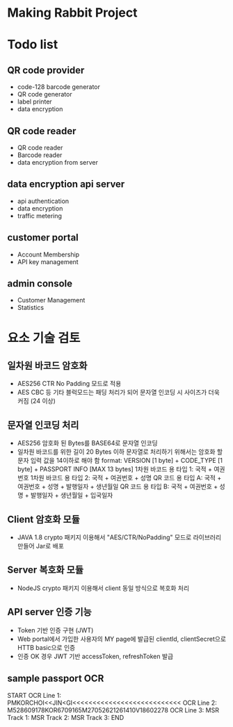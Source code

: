 # Making Rabbit Project

# Todo list

## QR code provider

- code-128 barcode generator
- QR code generator
- label printer
- data encryption

## QR code reader

- QR code reader
- Barcode reader
- data encryption from server

## data encryption api server

- api authentication
- data encryption
- traffic metering

## customer portal

- Account Membership
- API key management

## admin console

- Customer Management
- Statistics

# 요소 기술 검토

## 일차원 바코드 암호화

- AES256 CTR No Padding 모드로 적용
- AES CBC 등 기타 블럭모드는 패딩 처리가 되어 문자열 인코딩 시 사이즈가 더욱 커짐 (24 이상)

## 문자열 인코딩 처리

- AES256 암호화 된 Bytes를 BASE64로 문자열 인코딩
- 일차원 바코드를 위한 길이 20 Bytes 이하 문자열로 처리하기 위해서는 암호화 할 문자 입력 값을 14이하로 해야 함
  format: VERSION [1 byte] + CODE_TYPE [1 byte] + PASSPORT INFO [MAX 13 bytes]
  1차원 바코드 용 타입 1: 국적 + 여권번호
  1차원 바코드 용 타입 2: 국적 + 여권번호 + 성명
  QR 코드 용 타입 A: 국적 + 여권번호 + 성명 + 발행일자 + 생년월일
  QR 코드 용 타입 B: 국적 + 여권번호 + 성명 + 발행일자 + 생년월일 + 입국일자

## Client 암호화 모듈

- JAVA 1.8 crypto 패키지 이용해서 "AES/CTR/NoPadding" 모드로 라이브러리 만들어 Jar로 배포

## Server 복호화 모듈

- NodeJS crypto 패키지 이용해서 client 동일 방식으로 복호화 처리

## API server 인증 기능

- Token 기반 인증 구현 (JWT)
- Web portal에서 가입한 사용자의 MY page에 발급된 clientId, clientSecret으로 HTTB basic으로 인증
- 인증 OK 경우 JWT 기반 accessToken, refreshToken 발급

## sample passport OCR

START
OCR Line 1: PMKORCHOI<<JIN<GI<<<<<<<<<<<<<<<<<<<<<<<<<<<
OCR Line 2: M528609178KOR6709165M27052621261410V18602278
OCR Line 3:
MSR Track 1:
MSR Track 2:
MSR Track 3:
END
